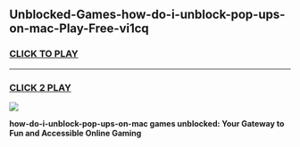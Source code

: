 
## Unblocked-Games-how-do-i-unblock-pop-ups-on-mac-Play-Free-vi1cq
<h3>
<a href="https://premium76.site?title=how-do-i-unblock-pop-ups-on-mac&ref=18A1">CLICK TO PLAY</a></h3>
<hr>

<h3>
<a href="https://premium76.site?title=how-do-i-unblock-pop-ups-on-mac&ref=18A1">CLICK 2 PLAY</a>
  
</h3>

<a href="https://premium76.site?title=how-do-i-unblock-pop-ups-on-mac&ref=18A1"><img src="https://clearcache.store/games.png"></a>


**how-do-i-unblock-pop-ups-on-mac games unblocked: Your Gateway to Fun and Accessible Online Gaming**

